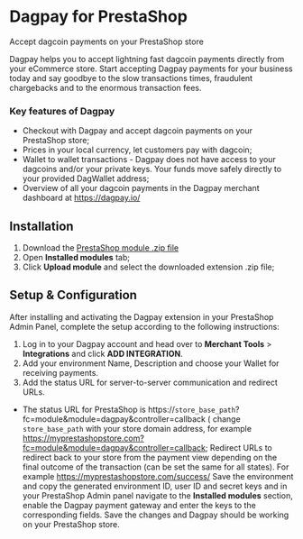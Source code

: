 # Dagpay for PrestaShop

Accept dagcoin payments on your PrestaShop store

Dagpay helps you to accept lightning fast dagcoin payments directly from your eCommerce store. Start accepting Dagpay payments for your business today and say goodbye to the slow transactions times, fraudulent chargebacks and to the enormous transaction fees.

### Key features of Dagpay
* Checkout with Dagpay and accept dagcoin payments on your PrestaShop store;
* Prices in your local currency, let customers pay with dagcoin;
* Wallet to wallet transactions - Dagpay does not have access to your dagcoins and/or your private keys. Your funds move safely directly to your provided DagWallet address;
* Overview of all your dagcoin payments in the Dagpay merchant dashboard at https://dagpay.io/

## Installation

1. Download the [PrestaShop module .zip file](https://github.com/dagpay/prestashop-dagpay/releases/download/v1.0.0/prestashop-dagpay.zip)
2. Open **Installed modules** tab;
3. Click **Upload module** and select the downloaded extension .zip file;

## Setup & Configuration

After installing and activating the Dagpay extension in your PrestaShop Admin Panel, complete the setup according to the following instructions:

1. Log in to your Dagpay account and head over to **Merchant Tools** > **Integrations** and click **ADD INTEGRATION**.
2. Add your environment Name, Description and choose your Wallet for receiving payments.
3. Add the status URL for server-to-server communication and redirect URLs.
* The status URL for PrestaShop is https://`store_base_path`?fc=module&module=dagpay&controller=callback ( change `store_base_path` with your store domain address, for example https://myprestashopstore.com?fc=module&module=dagpay&controller=callback;
Redirect URLs to redirect back to your store from the payment view depending on the final outcome of the transaction (can be set the same for all states). For example https://myprestashopstore.com/success/
Save the environment and copy the generated environment ID, user ID and secret keys and in your PrestaShop Admin panel navigate to the **Installed modules** section, enable the Dagpay payment gateway and enter the keys to the corresponding fields.
Save the changes and Dagpay should be working on your PrestaShop store.
